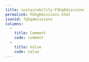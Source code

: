 ```yaml
---
title: sustainability:FGhgEmissions
permalink: FGhgEmissions.html
jsonid: fghgemissions
columns:
  - 
    title: Comment
    code: comment
  - 
    title: Value
    code: value
---
```

